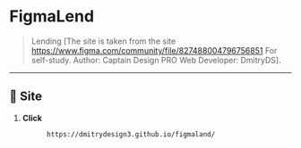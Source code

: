 # FigmaLend

> Lending [The site is taken from the site https://www.figma.com/community/file/827488004796756851 For self-study. Author: Captain Design PRO Web Developer: DmitryDS]. 

---

## 🚀 Site

1. **Click**
   ```bash
         https://dmitrydesign3.github.io/figmaland/
